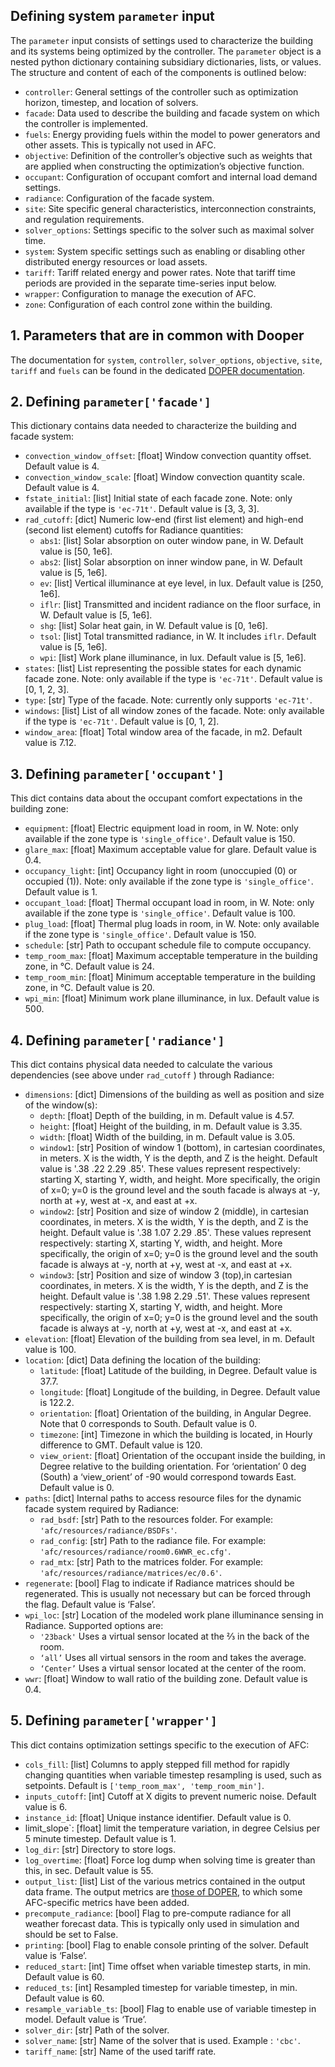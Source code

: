 ## Defining system `parameter` input

The `parameter` input consists of settings used to characterize the building and its systems being optimized by the controller. The `parameter` object is a nested python dictionary containing subsidiary dictionaries, lists, or values. The structure and content of each of the components is outlined below:
- `controller`: General settings of the controller such as optimization horizon, timestep, and location of solvers.
- `facade`: Data used to describe the building and facade system on which the controller is implemented.
- `fuels`: Energy providing fuels within the model to power generators and other assets. This is typically not used in AFC.
- `objective`: Definition of the controller’s objective such as weights that are applied when constructing the optimization’s objective function.
- `occupant`: Configuration of occupant comfort and internal load demand settings.
- `radiance`: Configuration of the facade system.
- `site`: Site specific general characteristics, interconnection constraints, and regulation requirements.
- `solver_options`: Settings specific to the solver such as maximal solver time.
- `system`: System specific settings such as enabling or disabling other distributed energy resources or load assets.
- `tariff`: Tariff related energy and power rates. Note that tariff time periods are provided in the separate time-series input below.
- `wrapper`: Configuration to manage the execution of AFC.
- `zone`: Configuration of each control zone within the building.

## 1. Parameters that are in common with Dooper
The documentation for `system`, `controller`, `solver_options`, `objective`, `site`, `tariff` and `fuels` can be found in the dedicated [DOPER documentation](https://github.com/LBNL-ETA/DOPER/blob/master/docs/parameter.md).

## 2. Defining `parameter['facade']`
This dictionary contains data needed to characterize the building and facade system:
- `convection_window_offset`: [float] Window convection quantity offset. Default value is 4.
- `convection_window_scale`: [float] Window convection quantity scale. Default value is 4.
- `fstate_initial`: [list] Initial state of each facade zone. Note: only available if the type is `'ec-71t'`. Default value is [3, 3, 3].
- `rad_cutoff`: [dict] Numeric low-end (first list element) and high-end (second list element) cutoffs for Radiance quantities:
  - `abs1`: [list] Solar absorption on outer window pane, in W. Default value is [50, 1e6].
  - `abs2`: [list] Solar absorption on inner window pane, in W. Default value is [5, 1e6].
  - `ev`: [list] Vertical illuminance at eye level, in lux. Default value is [250, 1e6].
  - `iflr`: [list] Transmitted and incident radiance on the floor surface, in W. Default value is [5, 1e6].
  - `shg`: [list] Solar heat gain, in W. Default value is [0, 1e6].
  - `tsol`: [list] Total transmitted radiance, in W. It includes `iflr`. Default value is [5, 1e6].
  - `wpi`: [list] Work plane illuminance, in lux. Default value is [5, 1e6].
- `states`: [list] List representing the possible states for each dynamic facade zone. Note: only available if the type is `'ec-71t'`. Default value is [0, 1, 2, 3].
- `type`: [str] Type of the facade. Note: currently only supports `'ec-71t'`.
- `windows`: [list] List of all window zones of the facade. Note: only available if the type is `'ec-71t'`. Default value is [0, 1, 2].
- `window_area`: [float] Total window area of the facade, in m2. Default value is 7.12.

## 3. Defining `parameter['occupant']`
This dict contains data about the occupant comfort expectations in the building zone:
- `equipment`: [float] Electric equipment load in room, in W. Note: only available if the zone type is `'single_office'`. Default value is 150.
- `glare_max`: [float] Maximum acceptable value for glare. Default value is 0.4.
- `occupancy_light`: [int] Occupancy light in room (unoccupied (0) or occupied (1)). Note: only available if the zone type is `'single_office'`. Default value is 1.
- `occupant_load`: [float] Thermal occupant load in room, in W. Note: only available if the zone type is `'single_office'`. Default value is 100.
- `plug_load`: [float] Thermal plug loads in room, in W. Note: only available if the zone type is `'single_office'`. Default value is 150.
- `schedule`: [str] Path to occupant schedule file to compute occupancy. 
- `temp_room_max`: [float] Maximum acceptable temperature in the building zone, in °C. Default value is 24.
- `temp_room_min`: [float] Minimum acceptable temperature in the building zone, in °C. Default value is 20.
- `wpi_min`: [float] Minimum work plane illuminance, in lux. Default value is 500.

## 4. Defining `parameter['radiance']`
This dict contains physical data needed to calculate the various dependencies (see above under `rad_cutoff` ) through Radiance:
- `dimensions`: [dict] Dimensions of the building as well as position and size of the window(s): 
  - `depth`: [float] Depth of the building, in m. Default value is 4.57.
  - `height`: [float] Height of the building, in m. Default value is 3.35.
  - `width`: [float] Width of the building, in m. Default value is 3.05.
  - `window1`: [str] Position of window 1 (bottom), in cartesian coordinates, in meters. X is the width, Y is the depth, and Z is the height.  Default value is '.38 .22 2.29 .85'. These values represent respectively: starting X, starting Y, width, and height. More specifically, the origin of x=0; y=0 is the ground level and the south facade is always at -y, north at +y, west at -x, and east at +x.
  - `window2`: [str] Position and size of window 2 (middle), in cartesian coordinates, in meters. X is the width, Y is the depth, and Z is the height. Default value is  '.38 1.07 2.29 .85'. These values represent respectively: starting X, starting Y, width, and height. More specifically, the origin of x=0; y=0 is the ground level and the south facade is always at -y, north at +y, west at -x, and east at +x.
  - `window3`: [str] Position and size of window 3 (top),in cartesian coordinates, in meters. X is the width, Y is the depth, and Z is the height.  Default value is '.38 1.98 2.29 .51'. These values represent respectively: starting X, starting Y, width, and height. More specifically, the origin of x=0; y=0 is the ground level and the south facade is always at -y, north at +y, west at -x, and east at +x.
- `elevation`: [float] Elevation of the building from sea level, in m. Default value is 100. 
- `location`: [dict] Data defining the location of the building:
  - `latitude`: [float] Latitude of the building, in Degree. Default value is 37.7. 
  - `longitude`: [float] Longitude of the building, in Degree. Default value is 122.2. 
  - `orientation`: [float] Orientation of the building, in Angular Degree. Note that 0 corresponds to South. Default value is 0.
  - `timezone`: [int] Timezone in which the building is located, in Hourly difference to GMT. Default value is 120. 
  - `view_orient`: [float] Orientation of the occupant inside the building, in Degree relative to the building orientation. For ‘orientation’ 0 deg (South) a ‘view_orient’ of -90 would correspond towards East. Default value is 0.
- `paths`: [dict] Internal paths to access resource files for the dynamic facade system required by Radiance:
  - `rad_bsdf`: [str] Path to the resources folder. For example: `'afc/resources/radiance/BSDFs'`.
  - `rad_config`: [str] Path to the radiance file. For example: `'afc/resources/radiance/room0.6WWR_ec.cfg'`.
  - `rad_mtx`: [str] Path to the matrices folder. For example: `'afc/resources/radiance/matrices/ec/0.6'`.
- `regenerate`: [bool] Flag to indicate if Radiance matrices should be regenerated. This is usually not necessary but can be forced through the flag. Default value is ‘False’.
- `wpi_loc`: [str] Location of the modeled work plane illuminance sensing in Radiance. Supported options are: 
  - `'23back'` Uses a virtual sensor located at the ⅔ in the back of the room.
  - `‘all’` Uses all virtual sensors in the room and takes the average.
  - `‘Center’` Uses a virtual sensor located at the center of the room.
- `wwr`: [float] Window to wall ratio of the building zone. Default value is 0.4.

## 5. Defining `parameter['wrapper']`
This dict contains optimization settings specific to the execution of AFC:
- `cols_fill`: [list] Columns to apply stepped fill method for rapidly changing quantities when variable timestep resampling is used, such as setpoints. Default is `['temp_room_max', 'temp_room_min']`.
- `inputs_cutoff`: [int] Cutoff at X digits to prevent numeric noise. Default value is 6.
- `instance_id`: [float] Unique instance identifier. Default value is 0.
- limit_slope`: [float] limit the temperature variation, in degree Celsius per 5 minute timestep. Default value is 1.
- `log_dir`: [str] Directory to store logs.
- `log_overtime`: [float] Force log dump when solving time is greater than this, in sec. Default value is 55.
- `output_list`: [list] List of the various metrics contained in the output data frame. The output metrics are [those of DOPER](https://github.com/LBNL-ETA/DOPER/blob/master/README.md), to which some AFC-specific metrics have been added.
- `precompute_radiance`: [bool]  Flag to pre-compute radiance for all weather forecast data. This is typically only used in simulation and should be set to False.
- `printing`: [bool] Flag to enable console printing of the solver. Default value is ‘False’.
- `reduced_start`: [int] Time offset when variable timestep starts, in min. Default value is 60.
- `reduced_ts`: [int] Resampled timestep for variable timestep, in min. Default value is 60.
- `resample_variable_ts`: [bool] Flag to enable use of variable timestep in model. Default value is ‘True’.
- `solver_dir`: [str]  Path of the solver.
- `solver_name`: [str]  Name of the solver that is used. Example : `'cbc'`.
- `tariff_name`: [str]  Name of the used tariff rate.


